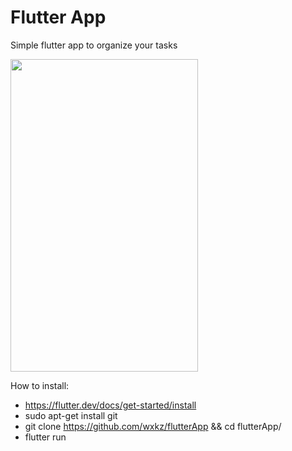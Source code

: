 # Flutter App
Simple flutter app to organize your tasks 

<img src="https://github.com/wwwxkz/flutterApp/blob/master/README/gif.gif" height="500" width="300">

How to install:
  * https://flutter.dev/docs/get-started/install
  * sudo apt-get install git
  * git clone https://github.com/wxkz/flutterApp && cd flutterApp/
  * flutter run
  
